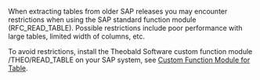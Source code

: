When extracting tables from older SAP releases you may encounter restrictions when using the SAP standard function module (RFC_READ_TABLE). 
Possible restrictions include poor performance with large tables, limited width of columns, etc.

To avoid restrictions, install the Theobald Software custom function module /THEO/READ_TABLE on your SAP system, see [Custom Function Module for Table](./sap-customizing/custom-function-module-for-table-extraction).
